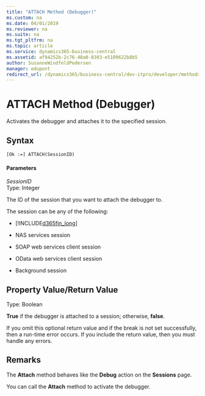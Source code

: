 ```yaml
---
title: "ATTACH Method (Debugger)"
ms.custom: na
ms.date: 04/01/2019
ms.reviewer: na
ms.suite: na
ms.tgt_pltfrm: na
ms.topic: article
ms.service: dynamics365-business-central
ms.assetid: af94252b-2c76-48a0-8303-e5109622b8b5
author: SusanneWindfeldPedersen
manager: edupont
redirect_url: /dynamics365/business-central/dev-itpro/developer/methods-auto/library
---
```


 

# ATTACH Method (Debugger)
Activates the debugger and attaches it to the specified session.  

## Syntax  

```  
[Ok :=] ATTACH(SessionID)   
```  

#### Parameters  
 *SessionID*  
 Type: Integer  

 The ID of the session that you want to attach the debugger to.  

 The session can be any of the following:  

-   [!INCLUDE[d365fin_long](../includes/d365fin_long_md.md)]  

-   NAS services session  

-   SOAP web services client session  

-   OData web services client session  

-   Background session  

## Property Value/Return Value  
 Type: Boolean  

 **True** if the debugger is attached to a session; otherwise, **false**.  

 If you omit this optional return value and if the break is not set successfully, then a run-time error occurs. If you include the return value, then you must handle any errors.  

## Remarks  
 The **Attach** method behaves like the **Debug** action on the **Sessions** page.  

 You can call the **Attach** method<!--NAV or the [ACTIVATE Method \(Debugger\)](devenv-ACTIVATE-Method-Debugger.md)--> to activate the debugger.  
<!--Links
## See Also  
 [Activating the Debugger](Activating-the-Debugger.md)  
-->